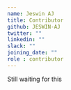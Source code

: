 ```yaml
---
name: Jeswin AJ
title: Contributor
github: JESWIN-AJ
twitter: ""
linkedin: ""
slack: ""
joining_date: ""
role : contributor
---
```


Still waiting for this
